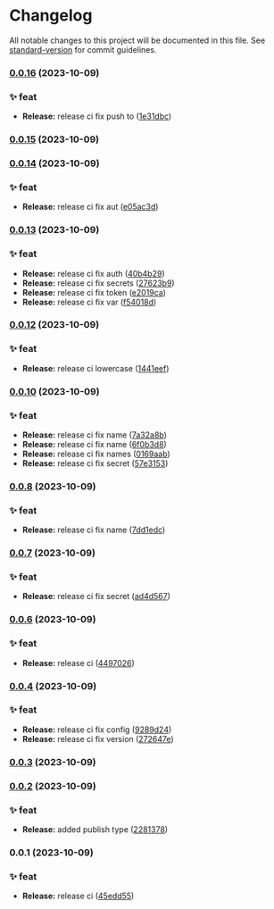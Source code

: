 # Changelog

All notable changes to this project will be documented in this file. See [standard-version](https://github.com/conventional-changelog/standard-version) for commit guidelines.

### [0.0.16](https://github.com/Younup/greenmorrow-action-release/compare/v0.0.15...v0.0.16) (2023-10-09)


### ✨ feat

* **Release:** release ci fix push to ([1e31dbc](https://github.com/Younup/greenmorrow-action-release/commits1e31dbcb9db48f303d9558fb7d2066d190f8cb2b))

### [0.0.15](https://github.com/Younup/greenmorrow-action-release/compare/v0.0.14...v0.0.15) (2023-10-09)

### [0.0.14](https://github.com/Younup/greenmorrow-action-release/compare/v0.0.13...v0.0.14) (2023-10-09)


### ✨ feat

* **Release:** release ci fix aut ([e05ac3d](https://github.com/Younup/greenmorrow-action-release/commitse05ac3d53f72ba18f28c4224c838c0f07df49c55))

### [0.0.13](https://github.com/Younup/greenmorrow-action-release/compare/v0.0.12...v0.0.13) (2023-10-09)


### ✨ feat

* **Release:** release ci fix auth ([40b4b29](https://github.com/Younup/greenmorrow-action-release/commits40b4b295814b8e83ce39cf9d538ed46ed9ba4ab0))
* **Release:** release ci fix secrets ([27623b9](https://github.com/Younup/greenmorrow-action-release/commits27623b9522f1d0c8fbcb3fbdbaf0a970ea5cce06))
* **Release:** release ci fix token ([e2019ca](https://github.com/Younup/greenmorrow-action-release/commitse2019ca3835aeb596db5c6b4a075d6827355bb4c))
* **Release:** release ci fix var ([f54018d](https://github.com/Younup/greenmorrow-action-release/commitsf54018d9b9242384bb768e46ad48f0e8df27e4d9))

### [0.0.12](https://github.com/Younup/greenmorrow-action-release/compare/v0.0.10...v0.0.12) (2023-10-09)


### ✨ feat

* **Release:** release ci lowercase ([1441eef](https://github.com/Younup/greenmorrow-action-release/commits1441eef7f5140dac087fcb845fc64a5dde6b388d))

### [0.0.10](https://github.com/Younup/greenmorrow-action-release/compare/v0.0.8...v0.0.10) (2023-10-09)


### ✨ feat

* **Release:** release ci fix name ([7a32a8b](https://github.com/Younup/greenmorrow-action-release/commits7a32a8bb25dbcd9049db77362726717d03acb206))
* **Release:** release ci fix name ([6f0b3d8](https://github.com/Younup/greenmorrow-action-release/commits6f0b3d882aa6c22d55744af3429b0298a56d264f))
* **Release:** release ci fix names ([0169aab](https://github.com/Younup/greenmorrow-action-release/commits0169aabaabced7d5343690e0bf2b775f7dd7c33b))
* **Release:** release ci fix secret ([57e3153](https://github.com/Younup/greenmorrow-action-release/commits57e3153e404540331b8feefc9328d742c7512e6a))

### [0.0.8](https://github.com/Younup/greenmorrow-action-release/compare/v0.0.7...v0.0.8) (2023-10-09)


### ✨ feat

* **Release:** release ci fix name ([7dd1edc](https://github.com/Younup/greenmorrow-action-release/commits7dd1edc2309d5b302c67635cf46ab24e3cf23f9e))

### [0.0.7](https://github.com/Younup/greenmorrow-action-release/compare/v0.0.6...v0.0.7) (2023-10-09)


### ✨ feat

* **Release:** release ci fix secret ([ad4d567](https://github.com/Younup/greenmorrow-action-release/commitsad4d567ec927b4def8b378cb376b7fdd2946ef2a))

### [0.0.6](https://github.com/Younup/greenmorrow-action-release/compare/v0.0.4...v0.0.6) (2023-10-09)


### ✨ feat

* **Release:** release ci ([4497026](https://github.com/Younup/greenmorrow-action-release/commits449702690f9ba756573ef3df4b47444733f2037f))

### [0.0.4](https://github.com/Younup/greenmorrow-action-release/compare/v0.0.3...v0.0.4) (2023-10-09)


### ✨ feat

* **Release:** release ci fix config ([9289d24](https://github.com/Younup/greenmorrow-action-release/commits9289d2429349017a63d719e3c56c29d41ba3b9a2))
* **Release:** release ci fix version ([272647e](https://github.com/Younup/greenmorrow-action-release/commits272647e8d61b8938c249a53e22a6c12729133619))

### [0.0.3](https://github.com/Younup/greenmorrow-action-release/compare/v0.0.2...v0.0.3) (2023-10-09)

### [0.0.2](https://github.com/Younup/greenmorrow-action-release/compare/v0.0.1...v0.0.2) (2023-10-09)


### ✨ feat

* **Release:** added publish type ([2281378](https://github.com/Younup/greenmorrow-action-release/commits2281378ee13296c2f30ac41a0f036d22a2340057))

### 0.0.1 (2023-10-09)


### ✨ feat

* **Release:** release ci ([45edd55](https://github.com/Younup/greenmorrow-action-release/commits45edd55ec4edca1d69c00565db1bfdf3ddfe23e2))
